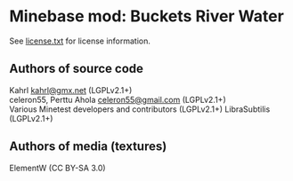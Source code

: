 Minebase mod: Buckets River Water
=================================
See [license.txt](./license.txt) for license information.

Authors of source code
----------------------
Kahrl <kahrl@gmx.net> (LGPLv2.1+)  
celeron55, Perttu Ahola <celeron55@gmail.com> (LGPLv2.1+)  
Various Minetest developers and contributors (LGPLv2.1+)
LibraSubtilis (LGPLv2.1+)

Authors of media (textures)
---------------------------
ElementW (CC BY-SA 3.0)
